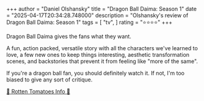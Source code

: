 +++
author = "Daniel Olshansky"
title = "Dragon Ball Daima: Season 1"
date = "2025-04-17T20:34:28.748000"
description = "Olshansky's review of Dragon Ball Daima: Season 1"
tags = [
    "tv",
]
rating = "⭐⭐⭐⭐"
+++

Dragon Ball Daima gives the fans what they want.

A fun, action packed, versatile story with all the characters we've learned to love,
a few new ones to keep things interesting, aesthetic transformation scenes, and backstories
that prevent it from feeling like "more of the same".

If you're a dragon ball fan, you should definitely watch it.
If not, I'm too biased to give any sort of critique.

[🍅 Rotten Tomatoes Info 🍅](https://www.rottentomatoes.com/tv/dragon_ball_daima/s01)
